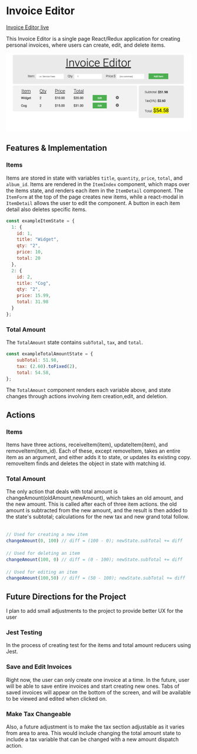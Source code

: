 # Invoice Editor

[Invoice Editor live][host]

[host]: https://kpam92.github.io/react-invoice/


This Invoice Editor is a single page React/Redux application for creating personal invoices, where users can create, edit, and delete items.

<a href="https://kpam92.github.io/react-invoice/">
  <img src="https://github.com/kpam92/react-invoice/raw/master/styles/screenshot.png"/>
</a>

## Features & Implementation

### Items

  Items are stored in state with variables `title`, `quantity`, `price`, `total`, and `album_id`. Items are rendered in the `ItemIndex` component, which maps over the items state, and renders each item in the `ItemDetail` component. The `ItemForm` at the top of the page creates new items, while a react-modal in `ItemDetail` allows the user to edit the component. A button in each item detail also deletes specific items.
  ```javascript
  const exampleItemState = {
    1: {
      id: 1,
      title: "Widget",
      qty: "2",
      price: 10,
      total: 20
    },
    2: {
      id: 2,
      title: "Cog",
      qty: "2",
      price: 15.99,
      total: 31.98
    }
  };
  ```
### Total Amount

The `TotalAmount` state contains `subTotal`, `tax`, and `total`.
```javascript
const exampleTotalAmountState = {
    subTotal: 51.98,
    tax: (2.60).toFixed(2),
    total: 54.58,
};
```

The `TotalAmount` component renders each variable above, and state changes through actions involving item creation,edit, and deletion.

## Actions

### Items

  Items have three actions, receiveItem(item), updateItem(item), and removeItem(item_id). Each of these, except removeItem, takes an entire item as an argument, and either adds it to state, or updates its existing copy. removeItem finds and deletes the object in state with matching id.

### Total Amount

  The only action that deals with total amount is changeAmount(oldAmount,newAmount), which takes an old amount, and the new amount. This is called after each of three item actions. the old amount is subtracted from the new amount, and the result is then added to the state's subtotal; calculations for the new tax and new grand total follow.
  ```javascript

  // Used for creating a new item
  changeAmount(0, 100) // diff = (100 - 0); newState.subTotal += diff

  // Used for deleting an item
  changeAmount(100, 0) // diff = (0 - 100); newState.subTotal += diff

  // Used for editing an item
  changeAmount(100,50) // diff = (50 - 100); newState.subTotal += diff

  ```

## Future Directions for the Project

I plan to add small adjustments to the project to provide better UX for the user

### Jest Testing

In the process of creating test for the items and total amount reducers using Jest.

### Save and Edit Invoices

Right now, the user can only create one invoice at a time. In the future, user will be able to save entire invoices and start creating new ones. Tabs of saved invoices will appear on the bottom of the screen, and will be available to be viewed and edited when clicked on.

### Make Tax Changeable

Also, a future adjustment is to make the tax section adjustable as it varies from area to area. This would include changing the total amount state to include a tax variable that can be changed with a new amount dispatch action.
